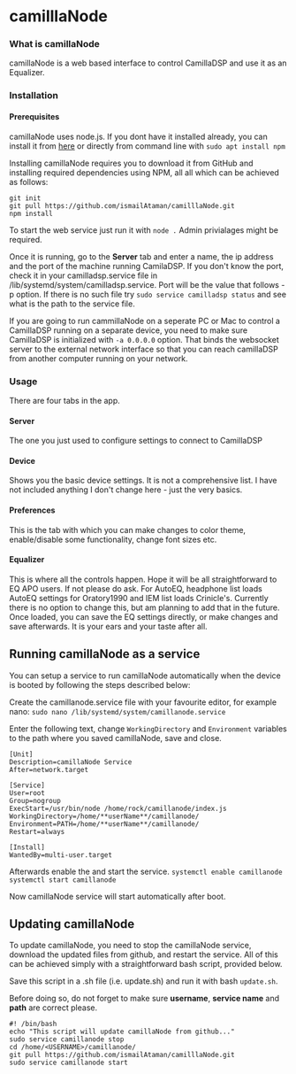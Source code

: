 # camilllaNode
### What is camillaNode
camillaNode is a web based interface to control CamillaDSP and use it as an Equalizer.


### Installation

#### Prerequisites 
camillaNode uses node.js. If you dont have it installed already, you can install it from [here](https://nodejs.org/en/download) or directly from command line with `sudo apt install npm`

Installing camillaNode requires you to download it from GitHub and installing required dependencies using NPM, all all which can be achieved as follows:

```
git init
git pull https://github.com/ismailAtaman/camilllaNode.git
npm install
```

To start the web service just run it with `node .` Admin privialages might be required.

Once it is running, go to the **Server** tab and enter a name, the ip address and the port of the machine running CamilaDSP. If you don't know the port,  check it in your camilladsp.service file in /lib/systemd/system/camilladsp.service. Port will be the value that follows -p option. If there is no such file try `sudo service camilladsp status` and see what is the path to the service file.

If you are going to run cammillaNode on a seperate PC or Mac to control a CamillaDSP running on a separate device, you need to make sure CamillaDSP is initialized with `-a 0.0.0.0` option. That binds the websocket server to the external network interface so that you can reach camillaDSP from another computer running on your network.

### Usage

There are four tabs in the app.

#### Server 
The one you just used to configure settings to connect to CamillaDSP

#### Device 
Shows you the basic device settings. It is not a comprehensive list. I have not included anything I don't change here - just the very basics.

#### Preferences 
This is the tab with which you can make changes to color theme, enable/disable some functionality, change font sizes etc.

#### Equalizer 
This is where all the controls happen. Hope it will be all straightforward to EQ APO users. If not please do ask. For AutoEQ, headphone list loads AutoEQ settings for Oratory1990 and IEM list loads Crinicle's. Currently there is no option to change this, but am planning to add that in the future. Once loaded, you can save the EQ settings directly, or make changes and save afterwards. It is your ears and your taste after all.

## Running camillaNode as a service
You can setup a service to run camillaNode automatically when the device is booted by following the steps described below:

Create the camillanode.service file with your favourite editor, for example nano:
`sudo nano /lib/systemd/system/camillanode.service`

Enter the following text, change `WorkingDirectory` and `Environment` variables to the path where you saved camillaNode, save and close.

```
[Unit]
Description=camillaNode Service
After=network.target

[Service]
User=root
Group=nogroup
ExecStart=/usr/bin/node /home/rock/camillanode/index.js
WorkingDirectory=/home/**userName**/camillanode/
Environment=PATH=/home/**userName**/camillanode/
Restart=always

[Install]
WantedBy=multi-user.target
```

Afterwards enable the and start the service.
`systemctl enable camillanode`
`systemctl start camillanode`

Now camillaNode service will start automatically after boot.

## Updating camillaNode 

To update camillaNode, you need to stop the camillaNode service, download the updated files from github, and restart the service. All of this can be achieved simply with a straightforward bash script, provided below. 

Save this script in a .sh file (i.e. update.sh) and run it with bash `update.sh`.

Before doing so, do not forget to make sure  **username**, **service name** and **path** are correct please.

```
#! /bin/bash
echo "This script will update camillaNode from github..."
sudo service camillanode stop
cd /home/<USERNAME>/camillanode/
git pull https://github.com/ismailAtaman/camilllaNode.git
sudo service camillanode start
```
